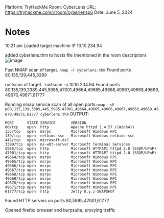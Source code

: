 Platform: TryHackMe
Room: CyberLens
URL: https://tryhackme.com/r/room/cyberlensp6
Date: June 5, 2024

# Notes
10:21 am
Loaded target machine
IP 10.10.234.94

added cyberlens.thm to hosts file (mentioned in the room description)
![image](https://github.com/mitch-n/redteam_writeups/assets/30005736/dc1950a7-8a20-4dab-9752-f0bb18e66d02)

Fast NMAP scan of target. `nmap -F cyberlens.thm`
Found ports 80,135,139,445,3389

rustscan of target. `rustscan -a 10.10.234.94
Found ports 80,135,139,3389,445,5985,47001,49664,49665,49666,49667,49668,49669,49670,49671,61777

Running nmap service scan of all open ports `nmap -sV -p80,135,139,3389,445,5985,47001,49664,49665,49666,49667,49668,49669,49670,49671,61777 cyberlens.thm`
OUTPUT:
```
PORT      STATE SERVICE       VERSION
80/tcp    open  http          Apache httpd 2.4.57 ((Win64))
135/tcp   open  msrpc         Microsoft Windows RPC
139/tcp   open  netbios-ssn   Microsoft Windows netbios-ssn
445/tcp   open  microsoft-ds?
3389/tcp  open  ms-wbt-server Microsoft Terminal Services
5985/tcp  open  http          Microsoft HTTPAPI httpd 2.0 (SSDP/UPnP)
47001/tcp open  http          Microsoft HTTPAPI httpd 2.0 (SSDP/UPnP)
49664/tcp open  msrpc         Microsoft Windows RPC
49665/tcp open  msrpc         Microsoft Windows RPC
49666/tcp open  msrpc         Microsoft Windows RPC
49667/tcp open  msrpc         Microsoft Windows RPC
49668/tcp open  msrpc         Microsoft Windows RPC
49669/tcp open  msrpc         Microsoft Windows RPC
49670/tcp open  msrpc         Microsoft Windows RPC
49671/tcp open  msrpc         Microsoft Windows RPC
61777/tcp open  http          Jetty 8.y.z-SNAPSHOT
```
Found HTTP servers on ports 80,5985,47001,61777

Opened firefox browser and burpsuite, proxying traffic

